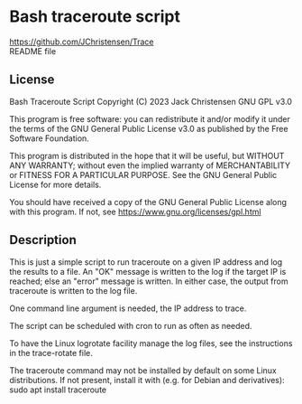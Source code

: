 # Bash traceroute script  
https://github.com/JChristensen/Trace  
README file  

## License
Bash Traceroute Script Copyright (C) 2023 Jack Christensen GNU GPL v3.0

This program is free software: you can redistribute it and/or modify it under the terms of the GNU General Public License v3.0 as published by the Free Software Foundation.

This program is distributed in the hope that it will be useful, but WITHOUT ANY WARRANTY; without even the implied warranty of MERCHANTABILITY or FITNESS FOR A PARTICULAR PURPOSE.  See the GNU General Public License for more details.

You should have received a copy of the GNU General Public License along with this program. If not, see <https://www.gnu.org/licenses/gpl.html>

## Description
This is just a simple script to run traceroute on a given IP address and log the results to a file. An "OK" message is written to the log if the target IP is reached; else an "error" message is written. In either case, the output from traceroute is written to the log file.

One command line argument is needed, the IP address to trace.

The script can be scheduled with cron to run as often as needed.

To have the Linux logrotate facility manage the log files, see the instructions in the trace-rotate file.

The traceroute command may not be installed by default on some Linux distributions. If not present, install it with (e.g. for Debian and derivatives): sudo apt install traceroute

